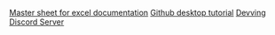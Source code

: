 [Master sheet for excel documentation](https://docs.google.com/spreadsheets/d/1vJP84Aq20hYNcTnx7aVPKj5r6AIJonOspw4RRCgM7dY/edit?usp=sharing)
[Github desktop tutorial](https://docs.google.com/document/d/1hHmqAzN512kLrh40aQ54YA_WYyYZwiqcMlu9L-AwLA4/edit?tab=t.0 )
[Devving Discord Server](https://discord.gg/4QfgJ26PWa)
